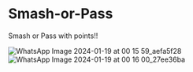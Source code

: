 # Smash-or-Pass
Smash or Pass with points!!

![WhatsApp Image 2024-01-19 at 00 15 59_aefa5f28](https://github.com/Pranav-P-16/Smash-or-Pass/assets/91425738/22bf25cf-4995-4c8f-9b40-b21e1d2fb944)
![WhatsApp Image 2024-01-19 at 00 16 00_27ee36ba](https://github.com/Pranav-P-16/Smash-or-Pass/assets/91425738/9de533b0-7fa9-4d05-8b7a-01fc106ea28a)
